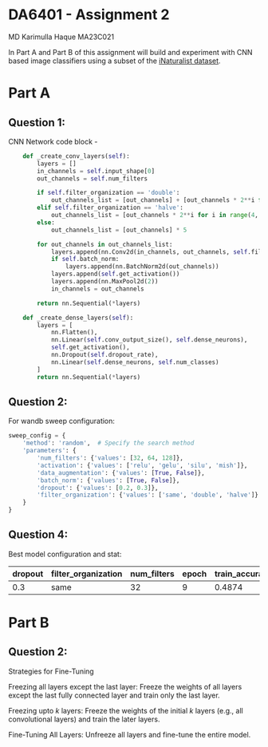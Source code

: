 # DA6401 - Assignment 2

MD Karimulla Haque MA23C021

In Part A and Part B of this assignment will build and experiment with CNN based image classifiers using a subset of the [iNaturalist dataset](https://storage.googleapis.com/wandb_datasets/nature_12K.zip).

# Part A
## Question 1:
CNN Network code block - 
```python
    def _create_conv_layers(self):
        layers = []
        in_channels = self.input_shape[0]
        out_channels = self.num_filters

        if self.filter_organization == 'double':
            out_channels_list = [out_channels] + [out_channels * 2**i for i in range(1, 5)]
        elif self.filter_organization == 'halve':
            out_channels_list = [out_channels * 2**i for i in range(4, -1, -1)]
        else:
            out_channels_list = [out_channels] * 5

        for out_channels in out_channels_list:
            layers.append(nn.Conv2d(in_channels, out_channels, self.filter_size, padding='same'))
            if self.batch_norm:
                layers.append(nn.BatchNorm2d(out_channels))
            layers.append(self.get_activation())
            layers.append(nn.MaxPool2d(2))
            in_channels = out_channels

        return nn.Sequential(*layers)

    def _create_dense_layers(self):
        layers = [
            nn.Flatten(),
            nn.Linear(self.conv_output_size(), self.dense_neurons),
            self.get_activation(),
            nn.Dropout(self.dropout_rate),
            nn.Linear(self.dense_neurons, self.num_classes)
        ]
        return nn.Sequential(*layers)

```
## Question 2:
For wandb sweep configuration:

```python
sweep_config = {
    'method': 'random',  # Specify the search method
    'parameters': {
        'num_filters': {'values': [32, 64, 128]},
        'activation': {'values': ['relu', 'gelu', 'silu', 'mish']},
        'data_augmentation': {'values': [True, False]},
        'batch_norm': {'values': [True, False]},
        'dropout': {'values': [0.2, 0.3]},
        'filter_organization': {'values': ['same', 'double', 'halve']}
    }
}

```

## Question 4:
Best model configuration and stat:

| dropout | filter_organization | num_filters | epoch | train_accuracy_epoch | train_accuracy_step | train_loss_epoch | train_loss_step | trainer/global_step | val_accuracy | val_loss | Test_Accuracy|
|---------|---------------------|-------------|-------|----------------------|---------------------|------------------|-----------------|---------------------|--------------|----------|----------|
| 0.3     | same                | 32          | 9     | 0.4874               | 0.5938              | 1.47             | 1.423           | 3129                | 0.426        | 1.673    | 0.3969|

# Part B

## Question 2:
Strategies for Fine-Tuning

Freezing all layers except the last layer: Freeze the weights of all layers except the last fully connected layer and train only the last layer.

Freezing upto $k$ layers: Freeze the weights of the initial $k$ layers (e.g., all convolutional layers) and train the later layers.

Fine-Tuning All Layers: Unfreeze all layers and fine-tune the entire model.





